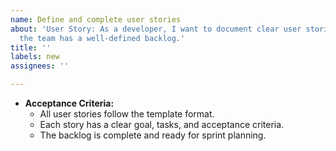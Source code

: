 ```yaml
---
name: Define and complete user stories
about: 'User Story: As a developer, I want to document clear user stories so that
  the team has a well-defined backlog.'
title: ''
labels: new
assignees: ''

---
```


- **Acceptance Criteria:**  
  - All user stories follow the template format.  
  - Each story has a clear goal, tasks, and acceptance criteria.  
  - The backlog is complete and ready for sprint planning.
